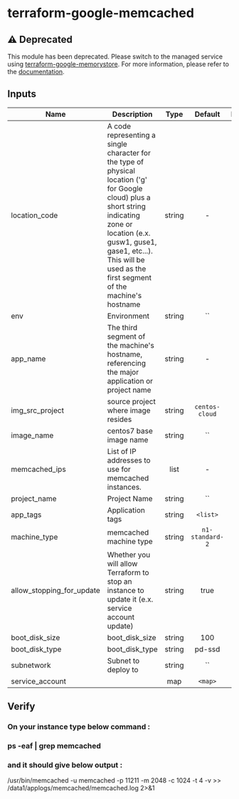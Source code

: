 # terraform-google-memcached

## ⚠ Deprecated

This module has been deprecated. Please switch to the managed service using [terraform-google-memorystore](https://github.com/terraform-google-modules/terraform-google-memorystore/tree/master/modules/memcache). For more information, please refer to the [documentation](https://cloud.google.com/memorystore/docs/memcached/memcached-overview).

## Inputs

| Name | Description | Type | Default | Required |
|------|-------------|:----:|:-----:|:-----:|
| location_code | A  code representing a single character for the type of physical location ('g' for Google cloud) plus a short string indicating zone or location (e.x. gusw1, guse1, gase1, etc...). This will be used as the first segment of the machine's hostname | string | - | yes |
| env | Environment | string | `` | yes |
| app_name | The third segment of the machine's hostname, referencing the major application or project name | string | - | yes |
| img_src_project | source project where image resides | string | `centos-cloud` | yes |
| image_name | centos7 base image name | string | `` | yes |
| memcached_ips | List of IP addresses to use for memcached instances. | list | - | yes |
| project_name | Project Name | string | `` | yes |
| app_tags | Application tags | string | `<list>` | no |
| machine_type | memcached machine type | string | `n1-standard-2` | no |
| allow_stopping_for_update | Whether you will allow Terraform to stop an instance to update it (e.x. service account update) | string | true | no |
| boot_disk_size | boot_disk_size | string | 100 | no |
| boot_disk_type | boot_disk_type | string | pd-ssd | no |
| subnetwork | Subnet to deploy to | string | `` | yes |
| service_account |  | map | `<map>` | yes |

## Verify

### On your instance type below command :
### ps -eaf | grep memcached
### and it should give below output :
/usr/bin/memcached -u memcached -p 11211 -m 2048 -c 1024 -t 4 -v >> /data1/applogs/memcached/memcached.log 2>&1
